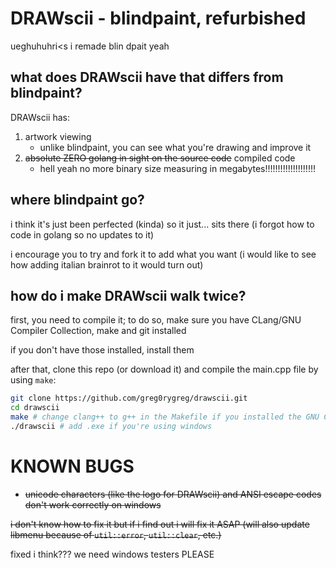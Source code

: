 # DRAWscii - blindpaint, refurbished
ueghuhuhri<s i remade blin dpait yeah

## what does DRAWscii have that differs from blindpaint?
DRAWscii has:
1. artwork viewing
	- unlike blindpaint, you can see what you're drawing and improve it
2. ~~absolute ZERO golang in sight on the source code~~ compiled code
	- hell yeah no more binary size measuring in megabytes!!!!!!!!!!!!!!!!!!!!

## where blindpaint go?
i think it's just been perfected (kinda) so it just... sits there (i forgot how to code in golang so no updates to it)

i encourage you to try and fork it to add what you want (i would like to see how adding italian brainrot to it would turn out)

## how do i make DRAWscii walk twice?
first, you need to compile it; to do so, make sure you have CLang/GNU Compiler Collection, make and git installed

if you don't have those installed, install them

after that, clone this repo (or download it) and compile the main.cpp file by using `make`:
```sh
git clone https://github.com/greg0rygreg/drawscii.git
cd drawscii
make # change clang++ to g++ in the Makefile if you installed the GNU Compiler Collection
./drawscii # add .exe if you're using windows
```

# KNOWN BUGS
- ~~unicode characters (like the logo for DRAWscii) and ANSI escape codes don't work correctly on windows~~

~~i don't know how to fix it but if i find out i will fix it ASAP (will also update libmenu because of `util::error`, `util::clear`, etc.)~~

fixed i think??? we need windows testers PLEASE
